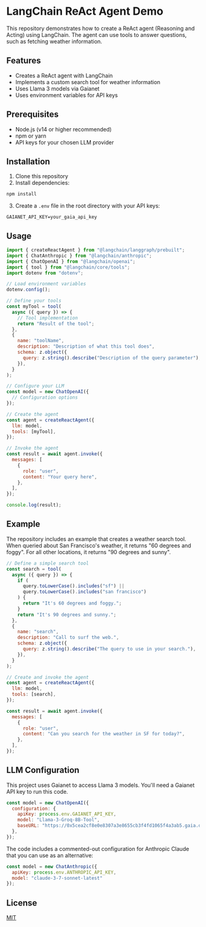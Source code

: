 # LangChain ReAct Agent Demo

This repository demonstrates how to create a ReAct agent (Reasoning and Acting) using LangChain. The agent can use tools to answer questions, such as fetching weather information.

## Features

- Creates a ReAct agent with LangChain
- Implements a custom search tool for weather information
- Uses Llama 3 models via Gaianet
- Uses environment variables for API keys

## Prerequisites

- Node.js (v14 or higher recommended)
- npm or yarn
- API keys for your chosen LLM provider

## Installation

1. Clone this repository
2. Install dependencies:

```bash
npm install
```

3. Create a `.env` file in the root directory with your API keys:

```
GAIANET_API_KEY=your_gaia_api_key
```

## Usage

```javascript
import { createReactAgent } from "@langchain/langgraph/prebuilt";
import { ChatAnthropic } from "@langchain/anthropic";
import { ChatOpenAI } from "@langchain/openai";
import { tool } from "@langchain/core/tools";
import dotenv from "dotenv";

// Load environment variables
dotenv.config();

// Define your tools
const myTool = tool(
  async ({ query }) => {
    // Tool implementation
    return "Result of the tool";
  },
  {
    name: "toolName",
    description: "Description of what this tool does",
    schema: z.object({
      query: z.string().describe("Description of the query parameter"),
    }),
  }
);

// Configure your LLM
const model = new ChatOpenAI({
  // Configuration options
});

// Create the agent
const agent = createReactAgent({
  llm: model,
  tools: [myTool],
});

// Invoke the agent
const result = await agent.invoke({
  messages: [
    {
      role: "user",
      content: "Your query here",
    },
  ],
});

console.log(result);
```

## Example

The repository includes an example that creates a weather search tool. When queried about San Francisco's weather, it returns "60 degrees and foggy". For all other locations, it returns "90 degrees and sunny".

```javascript
// Define a simple search tool
const search = tool(
  async ({ query }) => {
    if (
      query.toLowerCase().includes("sf") ||
      query.toLowerCase().includes("san francisco")
    ) {
      return "It's 60 degrees and foggy.";
    }
    return "It's 90 degrees and sunny.";
  },
  {
    name: "search",
    description: "Call to surf the web.",
    schema: z.object({
      query: z.string().describe("The query to use in your search."),
    }),
  }
);

// Create and invoke the agent
const agent = createReactAgent({
  llm: model,
  tools: [search],
});

const result = await agent.invoke({
  messages: [
    {
      role: "user",
      content: "Can you search for the weather in SF for today?",
    },
  ],
});
```

## LLM Configuration

This project uses Gaianet to access Llama 3 models. You'll need a Gaianet API key to run this code.

```javascript
const model = new ChatOpenAI({
  configuration: {
    apiKey: process.env.GAIANET_API_KEY,
    model: "Llama-3-Groq-8B-Tool",
    baseURL: "https://0x5cea2cf8e0e8307a3e8655cb3f4fd1065f4a3ab5.gaia.domains/v1",
  },
});
```

The code includes a commented-out configuration for Anthropic Claude that you can use as an alternative:

```javascript
const model = new ChatAnthropic({
  apiKey: process.env.ANTHROPIC_API_KEY,
  model: "claude-3-7-sonnet-latest"
});
```

## License

[MIT](LICENSE)